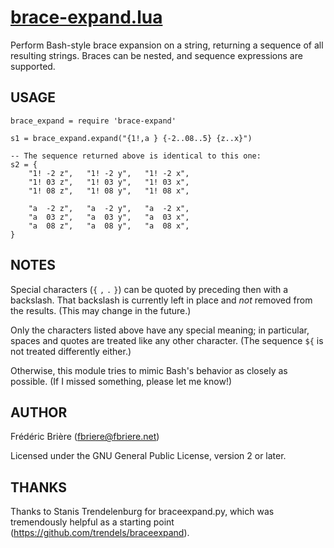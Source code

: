 # [brace-expand.lua](https://github.com/fbriere/mpv-scripts/blob/master/scripts/brace-expand.lua)

Perform Bash-style brace expansion on a string, returning a sequence of
all resulting strings.  Braces can be nested, and sequence expressions are
supported.


## USAGE

    brace_expand = require 'brace-expand'

    s1 = brace_expand.expand("{1!,a } {-2..08..5} {z..x}")

    -- The sequence returned above is identical to this one:
    s2 = {
        "1! -2 z",   "1! -2 y",   "1! -2 x",
        "1! 03 z",   "1! 03 y",   "1! 03 x",
        "1! 08 z",   "1! 08 y",   "1! 08 x",

        "a  -2 z",   "a  -2 y",   "a  -2 x",
        "a  03 z",   "a  03 y",   "a  03 x",
        "a  08 z",   "a  08 y",   "a  08 x",
    }


## NOTES

Special characters (`{` `,` `.` `}`) can be quoted by preceding
then with a backslash.  That backslash is currently left in place and
*not* removed from the results.  (This may change in the future.)

Only the characters listed above have any special meaning; in
particular, spaces and quotes are treated like any other character.
(The sequence `${` is not treated differently either.)

Otherwise, this module tries to mimic Bash's behavior as closely as
possible.  (If I missed something, please let me know!)


## AUTHOR

Frédéric Brière (fbriere@fbriere.net)

Licensed under the GNU General Public License, version 2 or later.


## THANKS

Thanks to Stanis Trendelenburg for braceexpand.py, which was tremendously
helpful as a starting point (https://github.com/trendels/braceexpand).

